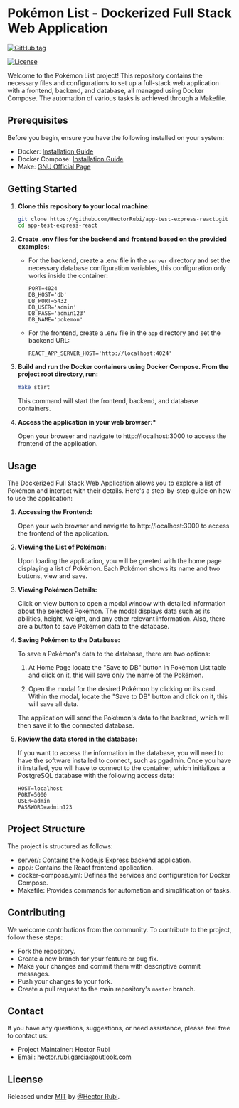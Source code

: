 # Pokémon List - Dockerized Full Stack Web Application

[![GitHub tag](https://img.shields.io/github/tag/HectorRubi/HectorRubi?include_prereleases=&sort=semver&color=blue)](https://github.com/HectorRubi/HectorRubi/releases/)

[![License](https://img.shields.io/badge/License-MIT-blue)](#license)

Welcome to the Pokémon List project! This repository contains the necessary files and configurations to set up a full-stack web application with a frontend, backend, and database, all managed using Docker Compose. The automation of various tasks is achieved through a Makefile.

## Prerequisites

Before you begin, ensure you have the following installed on your system:

- Docker: [Installation Guide](https://docs.docker.com/get-docker/)
- Docker Compose: [Installation Guide](https://docs.docker.com/compose/install/)
- Make: [GNU Official Page](https://www.gnu.org/software/make/)

## Getting Started

1. **Clone this repository to your local machine:**

   ```bash
   git clone https://github.com/HectorRubi/app-test-express-react.git
   cd app-test-express-react
   ```

2. **Create .env files for the backend and frontend based on the provided examples:**

   - For the backend, create a .env file in the `server` directory and set the necessary database configuration variables, this configuration only works inside the container:

     ```plaintext
     PORT=4024
     DB_HOST='db'
     DB_PORT=5432
     DB_USER='admin'
     DB_PASS='admin123'
     DB_NAME='pokemon'
     ```

   - For the frontend, create a .env file in the `app` directory and set the backend URL:

     ```plaintext
     REACT_APP_SERVER_HOST='http://localhost:4024'
     ```

3. **Build and run the Docker containers using Docker Compose. From the project root directory, run:**

   ```bash
   make start
   ```

   This command will start the frontend, backend, and database containers.

4. **Access the application in your web browser:\***

   Open your browser and navigate to http://localhost:3000 to access the frontend of the application.

## Usage

The Dockerized Full Stack Web Application allows you to explore a list of Pokémon and interact with their details. Here's a step-by-step guide on how to use the application:

1. **Accessing the Frontend:**

   Open your web browser and navigate to http://localhost:3000 to access the frontend of the application.

2. **Viewing the List of Pokémon:**

   Upon loading the application, you will be greeted with the home page displaying a list of Pokémon. Each Pokémon shows its name and two buttons, view and save.

3. **Viewing Pokémon Details:**

   Click on view button to open a modal window with detailed information about the selected Pokémon. The modal displays data such as its abilities, height, weight, and any other relevant information. Also, there are a button to save Pokémon data to the database.

4. **Saving Pokémon to the Database:**

   To save a Pokémon's data to the database, there are two options:

   1. At Home Page locate the "Save to DB" button in Pokémon List table and click on it, this will save only the name of the Pokémon.

   2. Open the modal for the desired Pokémon by clicking on its card.
      Within the modal, locate the "Save to DB" button and click on it, this will save all data.

   The application will send the Pokémon's data to the backend, which will then save it to the connected database.

5. **Review the data stored in the database:**

   If you want to access the information in the database, you will need to have the software installed to connect, such as pgadmin.
   Once you have it installed, you will have to connect to the container, which initializes a PostgreSQL database with the following access data:

   ```plaintext
   HOST=localhost
   PORT=5000
   USER=admin
   PASSWORD=admin123
   ```

## Project Structure

The project is structured as follows:

- server/: Contains the Node.js Express backend application.
- app/: Contains the React frontend application.
- docker-compose.yml: Defines the services and configuration for Docker Compose.
- Makefile: Provides commands for automation and simplification of tasks.

## Contributing

We welcome contributions from the community. To contribute to the project, follow these steps:

- Fork the repository.
- Create a new branch for your feature or bug fix.
- Make your changes and commit them with descriptive commit messages.
- Push your changes to your fork.
- Create a pull request to the main repository's `master` branch.

## Contact

If you have any questions, suggestions, or need assistance, please feel free to contact us:

- Project Maintainer: Hector Rubi
- Email: hector.rubi.garcia@outlook.com

## License

Released under [MIT](/LICENSE) by [@Hector Rubi](https://github.com/HectorRubi).
